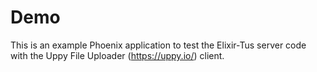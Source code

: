 # Demo

This is an example Phoenix application to test the Elixir-Tus server
code with the Uppy File Uploader (https://uppy.io/) client.
